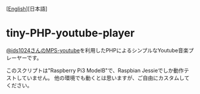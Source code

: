 [[English](https://github.com/KEINOS/tiny-php-youtube-player)][日本語]
# tiny-PHP-youtube-player
[@ids1024さんのMPS-youtube]( https://github.com/mps-youtube/mps-youtube )を利用したPHPによるシンプルなYoutube音楽プレーヤーです。

このスクリプトは"Raspberry Pi3 ModelB"で、Raspbian Jessieでしか動作テストしていません。
他の環境でも動くとは思いますが、ご自由にカスタムしてください。
